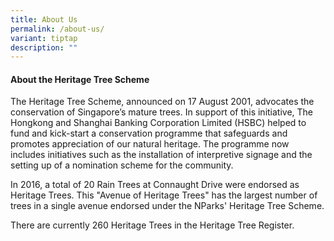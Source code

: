 ```yaml
---
title: About Us
permalink: /about-us/
variant: tiptap
description: ""
---
```

<h4><strong>About the Heritage Tree Scheme</strong></h4>
<p>The Heritage Tree Scheme, announced on 17 August 2001, advocates the conservation
of Singapore’s mature trees. In support of this initiative, The Hongkong
and Shanghai Banking Corporation Limited (HSBC) helped to fund and kick-start
a conservation programme that safeguards and promotes appreciation of our
natural heritage. The programme now includes initiatives such as the installation
of interpretive signage and the setting up of a nomination scheme for the
community.</p>
<p>In 2016, a total of 20 Rain Trees at Connaught Drive were endorsed as
Heritage Trees. This "Avenue of Heritage Trees" has the largest number
of trees in a single avenue endorsed under the NParks' Heritage Tree Scheme.</p>
<p>There are currently 260 Heritage Trees in the Heritage Tree Register.</p>
<p></p>